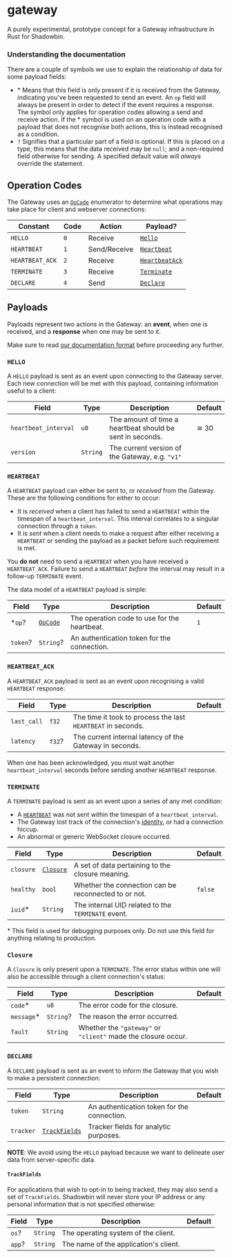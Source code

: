 # gateway

A purely experimental, prototype concept for a Gateway infrastructure in Rust
for Shadowbin.

### Understanding the documentation

There are a couple of symbols we use to explain the relationship of data
for some payload fields:

- \* Means that this field is only present if it is received from the Gateway,
  indicating you've been requested to send an event. An `op` field will always
  be present in order to detect if the event requires a response. The symbol
  only applies for operation codes allowing a send and receive action. If the
  \* symbol is used on an operation code with a payload that does not
  recognise both actions, this is instead recognised as a condition.
- `?` Signifies that a particular part of a field is optional. If this is
  placed on a type, this means that the data received may be `null`; and
  a non-required field otherwise for sending. A specified default value will
  *always* override the statement.

## Operation Codes

The Gateway uses an [`OpCode`](#operation-codes) enumerator to determine what
operations may take place for client and webserver connections:

Constant        | Code | Action       | Payload?
----------------|------|--------------|---------
`HELLO`         | `0`  | Receive      | [`Hello`](#hello)
`HEARTBEAT`     | `1`  | Send/Receive | [`Heartbeat`](#heartbeat)
`HEARTBEAT_ACK` | `2`  | Receive      | [`HeartbeatAck`](#heartbeat-ack)
`TERMINATE`     | `3`  | Receive      | [`Terminate`](#terminate)
`DECLARE`       | `4`  | Send         | [`Declare`](#declare)

## Payloads

Payloads represent two actions in the Gateway: an **event**, when one is
received, and a **response** when one may be sent to it.

Make sure to read [our documentation format](#understanding-the-documentation)
before proceeding any further.

### `HELLO`

A `HELLO` payload is sent as an event upon connecting to the Gateway server.
Each new connection will be met with this payload, containing information
useful to a client:

Field                | Type        | Description                                               | Default
---------------------|-------------|-----------------------------------------------------------|--------
`heartbeat_interval` | `u8`        | The amount of time a heartbeat should be sent in seconds. | ≅ 30
`version`            | `String`    | The current version of the Gateway, e.g. `"v1"`           |

### `HEARTBEAT`

A `HEARTBEAT` payload can either be sent to, or *received* from the Gateway.
These are the following conditions for either to occur:

- It is *received* when a client has failed to send a `HEARTBEAT` within
  the timespan of a `heartbeat_interval`. This interval correlates to a
  singular connection through a `token`.
- It is *sent* when a client needs to make a request after either receiving a
  `HEARTBEAT` or sending the payload as a packet before such requirement is
  met.

You **do not** need to send a `HEARTBEAT` when you have received a
`HEARTBEAT_ACK`. Failure to send a `HEARTBEAT` *before* the interval may
result in a follow-up `TERMINATE` event.

The data model of a `HEARTBEAT` payload is simple:

Field                | Type                         | Description                                  | Default
---------------------|------------------------------|----------------------------------------------|--------
*`op`?               | [`OpCode`](#operation-codes) | The operation code to use for the heartbeat. | `1`
`token`?             | `String`?                    | An authentication token for the connection.  |

### `HEARTBEAT_ACK`

A `HEARTBEAT_ACK` payload is sent as an event upon recognising a valid
`HEARTBEAT` response:

Field       | Type   | Description                                                  | Default
------------|--------|--------------------------------------------------------------|--------
`last_call` | `f32`  | The time it took to process the last `HEARTBEAT` in seconds. |
`latency`   | `f32`? | The current internal latency of the Gateway in seconds.      |

When one has been acknowledged, you *must* wait another `heartbeat_interval`
seconds before sending another `HEARTBEAT` response.

### `TERMINATE`

A `TERMINATE` payload is sent as an event upon a series of any met condition:

- A [`HEARTBEAT`](#heartbeat) was not sent within the timespan of a
`heartbeat_interval`.
- The Gateway lost track of the connection's [identity](#declare), or
had a connection hiccup.
- An abnormal or generic WebSocket closure occurred.

Field     | Type                  | Description                                          | Default
----------|-----------------------|------------------------------------------------------|--------
`closure` | [`Closure`](#closure) | A set of data pertaining to the closure meaning.     |
`healthy` | `bool`                | Whether the connection can be reconnected to or not. | `false`
`iuid`*   | `String`              | The internal UID related to the `TERMINATE` event.   |

\* This field is used for debugging purposes only. Do not use this field for
anything relating to production.

### `Closure`

A `Closure` is only present upon a `TERMINATE`. The error status within one
will also be accessible through a client connection's status:

Field      | Type      | Description                                                   | Default
-----------|-----------|---------------------------------------------------------------|--------
`code`*    | `u8`      | The error code for the closure.                               |
`message`* | `String`? | The reason the error occurred.                                |
`fault`    | `String`  | Whether the `"gateway"` or `"client"` made the closure occur. |

### `DECLARE`

A `DECLARE` payload is sent as an event to inform the Gateway that you wish to
make a persistent connection:

Field     | Type                          | Description                                  | Default
----------|-------------------------------|----------------------------------------------|--------
`token`   | `String`                      | An authentication token for the connection.  |
`tracker` | [`TrackFields`](#trackfields) | Tracker fields for analytic purposes.        |

**NOTE**: We avoid using the `HELLO` payload because we want to delineate user
data from server-specific data.

#### `TrackFields`

For applications that wish to opt-in to being tracked, they may also send
a set of `TrackFields`. Shadowbin will never store your IP address or any
personal information that is not specified otherwise:

Field  | Type     | Description                           | Default
-------|----------|---------------------------------------|--------
`os`?  | `String` | The operating system of the client.   |
`app`? | `String` | The name of the application's client. |